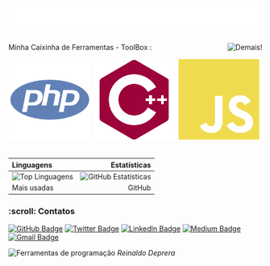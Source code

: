 # [<img src="reinaldo-deprera.svg" alt="Reinaldo Deprera" />](https://github.com/rdeprera/rdeprera#contatos)  
<a href="#principais-linguagens"><img align="right" src="https://cdn.rawgit.com/sindresorhus/awesome/d7305f38d29fed78fa85652e3a63e154dd8e8829/media/badge.svg" alt="Demais!" /></a> Minha Caixinha de Ferramentas - ToolBox :
<br  clear="left" />

<div style="width:100%; margin:0 auto; text align: center;" id="principais-linguagens">
<img src="https://raw.githubusercontent.com/devicons/devicon/7a4ca8aa871d6dca81691e018d31eed89cb70a76/icons/php/php-plain.svg" width="32.48%" alt="PHP logo" />
<img src="https://raw.githubusercontent.com/devicons/devicon/7a4ca8aa871d6dca81691e018d31eed89cb70a76/icons/cplusplus/cplusplus-plain.svg" width="32.48%"  alt="C++ logo" />
<img src="https://raw.githubusercontent.com/devicons/devicon/7a4ca8aa871d6dca81691e018d31eed89cb70a76/icons/javascript/javascript-plain.svg" width="32.48%" alt="Javascript logo" />
</div>

<br clear="left" />

| Linguagens | Estatísticas |
| :---       |         ---: |
| ![Top Linguagens](https://github-readme-stats.vercel.app/api/top-langs/?username=rdeprera&theme=tokyonight)   | ![GitHub Estatísticas](https://github-readme-stats.vercel.app/api?username=rdeprera&show_icons=true&theme=tokyonight)    |
| Mais usadas  | GitHub     |

<!--
Algumas estatísticas
-->

<h3 id="contatos"> :scroll: Contatos</h2>

[![GitHub Badge](https://img.shields.io/badge/GitHub-100000?style=for-the-badge&logo=github&logoColor=white)](https://github.com/rdeprera)
[![Twitter Badge](https://img.shields.io/badge/Twitter-1DA1F2?style=for-the-badge&logo=twitter&logoColor=white)](https://twitter.com/reinaldo.deprera)
[![LinkedIn Badge](https://img.shields.io/badge/LinkedIn-0077B5?style=for-the-badge&logo=linkedin&logoColor=white)](https://www.linkedin.com/in/reinaldo-deprera-9b947348/)
[![Medium Badge](https://img.shields.io/badge/-@rdeprera-Medium?style=for-the-badge&logo=Medium&link=https://medium.com/@rdeprera)](https://medium.com/@rdeprera)
[![Gmail Badge](https://img.shields.io/badge/GMail-c14438?style=for-the-badge&logo=Gmail&logoColor=white&link=mailto:rdeprera@gmail.com)](mailto:rdeprera@gmail.com)


<img src="https://raw.githubusercontent.com/andreasbm/readme/master/assets/lines/rainbow.png" alt="Ferramentas de programação" />
<em>Reinaldo Deprera</em>
